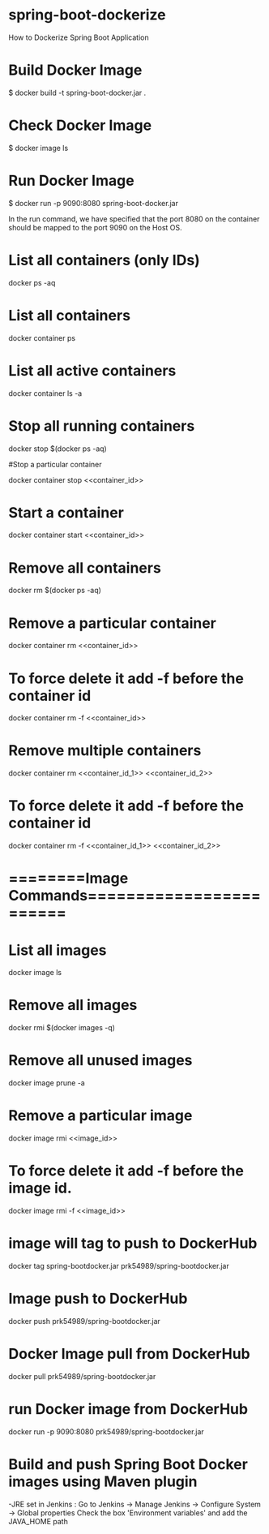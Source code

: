 # spring-boot-dockerize
How to Dockerize Spring Boot Application 

# Build Docker Image 
$ docker build -t spring-boot-docker.jar .

# Check Docker Image 
$ docker image ls

# Run Docker Image 
$ docker run -p 9090:8080 spring-boot-docker.jar

In the run command, we have specified that the port 8080 on the container should be mapped to the port 9090 on the Host OS.

# List all containers (only IDs)
docker ps -aq

# List all containers
docker container ps

# List all active containers
docker container ls -a

# Stop all running containers
docker stop $(docker ps -aq)

#Stop a particular container

docker container stop <<container_id>>

# Start a container
docker container start <<container_id>>

# Remove all containers
docker rm $(docker ps -aq)

# Remove a particular container
docker container rm <<container_id>>

# To force delete it add -f before the container id
docker container rm -f <<container_id>>

# Remove multiple containers
docker container rm <<container_id_1>> <<container_id_2>>

# To force delete it add -f before the container id
docker container rm -f <<container_id_1>> <<container_id_2>>

# ========Image Commands========================

# List all images
docker image ls

# Remove all images
docker rmi $(docker images -q)

# Remove all unused images
docker image prune -a


# Remove a particular image
docker image rmi <<image_id>>

# To force delete it add -f before the image id.
docker image rmi -f <<image_id>>

# image will tag to push to DockerHub
docker tag spring-bootdocker.jar prk54989/spring-bootdocker.jar

# Image push to DockerHub
docker push prk54989/spring-bootdocker.jar

# Docker Image pull from DockerHub
docker pull prk54989/spring-bootdocker.jar

# run Docker image from DockerHub
docker run -p 9090:8080 prk54989/spring-bootdocker.jar

# Build and push Spring Boot Docker images using Maven plugin
-JRE set in Jenkins : Go to Jenkins -> Manage Jenkins -> Configure System -> Global properties Check the box 'Environment variables' and add the JAVA_HOME path



